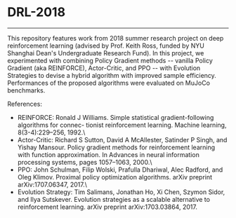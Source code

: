 # DRL-2018
------------
This repository features work from 2018 summer research project on deep reinforcement learning (advised by Prof. Keith Ross, funded by NYU Shanghai Dean's Undergraduate Research Fund). In this project, we experimented with combining Policy Gradient methods -- vanilla Policy Gradient (aka REINFORCE), Actor-Critic, and PPO --  with Evolution Strategies to devise a hybrid algorithm with improved sample efficiency. Performances of the proposed algorithms were evaluated on MuJoCo benchmarks.

References:
* REINFORCE: Ronald J Williams. Simple statistical gradient-following algorithms for connec- tionist reinforcement learning. Machine learning, 8(3-4):229–256, 1992.\
* Actor-Critic: Richard S Sutton, David A McAllester, Satinder P Singh, and Yishay Mansour. Policy gradient methods for reinforcement learning with function approximation. In Advances in neural information processing systems, pages 1057–1063, 2000.\
* PPO: John Schulman, Filip Wolski, Prafulla Dhariwal, Alec Radford, and Oleg Klimov. Proximal policy optimization algorithms. arXiv preprint arXiv:1707.06347, 2017.\
* Evolution Strategy: Tim Salimans, Jonathan Ho, Xi Chen, Szymon Sidor, and Ilya Sutskever. Evolution strategies as a scalable alternative to reinforcement learning. arXiv preprint arXiv:1703.03864, 2017.
